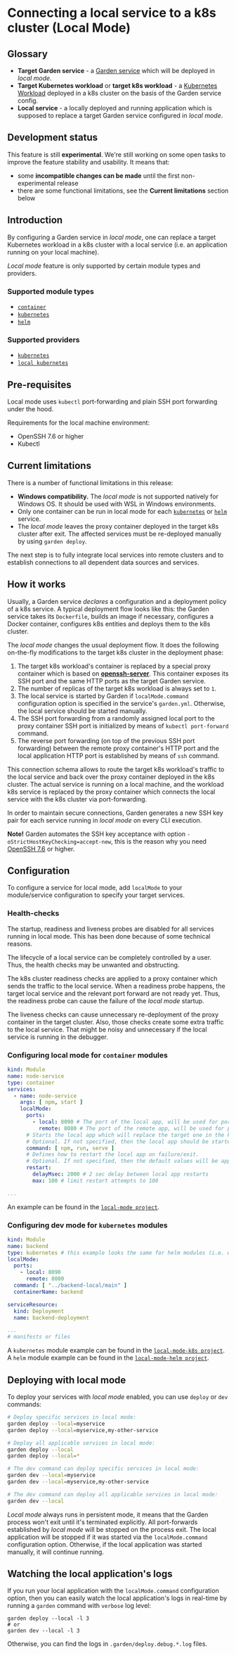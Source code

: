 # Connecting a local service to a k8s cluster (Local Mode)

## Glossary

* **Target Garden service** - a [Garden service](../using-garden/services.md) which will be deployed in _local mode_.
* **Target Kubernetes workload** or **target k8s workload** -
  a [Kubernetes Workload](https://kubernetes.io/docs/concepts/workloads/) deployed in a k8s cluster on the basis of the
  Garden service config.
* **Local service** - a locally deployed and running application which is supposed to replace a target Garden service
  configured in _local mode_.

## Development status

This feature is still **experimental**. We're still working on some open tasks to improve the feature
stability and usability. It means that:

* some **incompatible changes can be made** until the first non-experimental release
* there are some functional limitations, see the **Current limitations** section below

## Introduction

By configuring a Garden service in _local mode_, one can replace a target Kubernetes workload in a k8s cluster with a
local service (i.e. an application running on your local machine).

_Local mode_ feature is only supported by certain module types and providers.

### Supported module types

* [`container`](./container-modules.md)
* [`kubernetes`](../reference/module-types/kubernetes.md)
* [`helm`](../reference/module-types/helm.md)

### Supported providers

* [`kubernetes`](../reference/providers/kubernetes.md)
* [`local kubernetes`](../reference/providers/local-kubernetes.md)

## Pre-requisites

Local mode uses `kubectl` port-forwarding and plain SSH port forwarding under the hood.

Requirements for the local machine environment:

* OpenSSH 7.6 or higher
* Kubectl

## Current limitations

There is a number of functional limitations in this release:

* **Windows compatibility.** The _local mode_ is not supported natively for Windows OS. It should be used with WSL in
  Windows environments.
* Only one container can be run in local mode for each [`kubernetes`](../reference/module-types/kubernetes.md) or
  [`helm`](../reference/module-types/helm.md) service.
* The _local mode_ leaves the proxy container deployed in the target k8s cluster after exit. The affected services must
  be re-deployed manually by using `garden deploy`.

The next step is to fully integrate local services into remote clusters and to establish connections to all dependent
data sources and services.

## How it works

Usually, a Garden service _declares_ a configuration and a deployment policy of a k8s service. A typical deployment flow
looks like this: the Garden service takes its `Dockerfile`, builds an image if necessary, configures a Docker container,
configures k8s entities and deploys them to the k8s cluster.

The _local mode_ changes the usual deployment flow. It does the following on-the-fly modifications to the target k8s
cluster in the deployment phase:

1. The target k8s workload's container is replaced by a special proxy container which is based
   on **[openssh-server](https://docs.linuxserver.io/images/docker-openssh-server)**. This container exposes its SSH
   port and the same HTTP ports as the target Garden service.
2. The number of replicas of the target k8s workload is always set to `1`.
3. The local service is started by Garden if `localMode.command` configuration option is specified in the
   service's `garden.yml`. Otherwise, the local service should be started manually.
4. The SSH port forwarding from a randomly assigned local port to the proxy container SSH port is initialized by means
   of `kubectl port-forward` command.
5. The reverse port forwarding (on top of the previous SSH port forwarding) between the remote proxy container's HTTP
   port and the local application HTTP port is established by means of `ssh` command.

This connection schema allows to route the target k8s workload's traffic to the local service and back over the proxy
container deployed in the k8s cluster. The actual service is running on a local machine, and the workload k8s service is
replaced by the proxy container which connects the local service with the k8s cluster via port-forwarding.

In order to maintain secure connections, Garden generates a new SSH key pair for each service running in _local mode_ on
every CLI execution.

**Note!** Garden automates the SSH key acceptance with option `-oStrictHostKeyChecking=accept-new`, this is the reason
why you need [OpenSSH 7.6](https://www.openssh.com/txt/release-7.6) or higher.

## Configuration

To configure a service for local mode, add `localMode` to your module/service configuration to specify your target
services.

### Health-checks

The startup, readiness and liveness probes are disabled for all services running in local mode. This has been done
because of some technical reasons.

The lifecycle of a local service can be completely controlled by a user. Thus, the health checks may be unwanted and
obstructing.

The k8s cluster readiness checks are applied to a proxy container which sends the traffic to the local service.
When a readiness probe happens, the target local service and the relevant port forward are not ready yet. Thus, the
readiness probe can cause the failure of the _local mode_ startup.

The liveness checks can cause unnecessary re-deployment of the proxy container in the target cluster.
Also, those checks create some extra traffic to the local service. That might be noisy and unnecessary if the local
service is running in the debugger.

### Configuring local mode for `container` modules

```yaml
kind: Module
name: node-service
type: container
services:
  - name: node-service
    args: [ npm, start ]
    localMode:
      ports:
        - local: 8090 # The port of the local app, will be used for port-forward setup.
          remote: 8080 # The port of the remote app, will be used for port-forward setup.
      # Starts the local app which will replace the target one in the k8s cluster.
      # Optional. If not specified, then the local app should be started manually.
      command: [ npm, run, serve ]
      # Defines how to restart the local app on failure/exit.
      # Optional. If not specified, then the default values will be applied.
      restart:
        delayMsec: 2000 # 2 sec delay between local app restarts
        max: 100 # limit restart attempts to 100

...
```

An example can be found in the [`local-mode project`](../../examples/local-mode).

### Configuring dev mode for `kubernetes` modules

```yaml
kind: Module
name: backend
type: kubernetes # this example looks the same for helm modules (i.e. with `type: helm`)
localMode:
  ports:
    - local: 8090
      remote: 8080
  command: [ "../backend-local/main" ]
  containerName: backend

serviceResource:
  kind: Deployment
  name: backend-deployment

...
# manifests or files
```

A `kubernetes` module example can be found in the [`local-mode-k8s project`](../../examples/local-mode-k8s).
A `helm` module example can be found in the [`local-mode-helm project`](../../examples/local-mode-helm).

## Deploying with local mode

To deploy your services with _local mode_ enabled, you can use `deploy` or `dev` commands:

```sh
# Deploy specific services in local mode:
garden deploy --local=myservice
garden deploy --local=myservice,my-other-service

# Deploy all applicable services in local mode:
garden deploy --local
garden deploy --local=*

# The dev command can deploy specific services in local mode:
garden dev --local=myservice
garden dev --local=myservice,my-other-service

# The dev command can deploy all applicable services in local mode:
garden dev --local
```

_Local mode_ always runs in persistent mode, it means that the Garden process won't exit until it's terminated
explicitly. All port-forwards established by _local mode_ will be stopped on the process exit. The local application
will be stopped if it was started via the `localMode.command` configuration option. Otherwise, if the local application
was started manually, it will continue running.

## Watching the local application's logs

If you run your local application with the `localMode.command` configuration option, then you can easily watch the local
application's logs in real-time by running a `garden` command with `verbose` log level:

```shell
garden deploy --local -l 3
# or
garden dev --local -l 3
```

Otherwise, you can find the logs in `.garden/deploy.debug.*.log` files.
